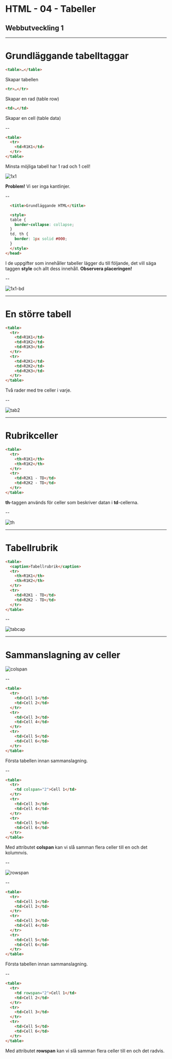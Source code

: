 # HTML - 04 - Tabeller
## Webbutveckling 1

---

# Grundläggande tabelltaggar

```html
<table>…</table> 
```

Skapar tabellen

```html
<tr>…</tr> 
```

Skapar en rad (table row)

```html
<td>…</td> 
```

Skapar en cell (table data)

--

```html
<table>
  <tr>
    <td>R1K1</td>
  </tr>
</table>
```

Minsta möjliga tabell har 1 rad och 1 cell!

![1x1](images/1x1.png)

**Problem!** Vi ser inga kantlinjer.

--

```html
  <title>Grundläggande HTML</title>

  <style>
  table {
    border-collapse: collapse;
  }
  td, th {
    border: 1px solid #000;
  }
  </style>
</head>
```

I de uppgifter som innehåller tabeller lägger du till följande, det vill säga taggen **style** och allt dess innehåll. **Observera placeringen!**

--

![1x1-bd](images/1x1-bd.png)

---

# En större tabell

```html
<table>
  <tr>
    <td>R1K1</td>
    <td>R1K2</td>
    <td>R1K3</td>
  </tr>
  <tr>
    <td>R2K1</td>
    <td>R2K2</td>
    <td>R2K3</td>
  </tr>
</table>
```

Två rader med tre celler i varje.

--

![tab2](images/tab2.png)

---

# Rubrikceller

```html
<table>
  <tr>
    <th>R1K1</th>
    <th>R1K2</th>
  </tr>
  <tr>
    <td>R2K1 - TD</td>
    <td>R2K2 - TD</td>
  </tr>
</table>
```

**th**-taggen används för celler som beskriver datan i **td**-cellerna.

--

![th](images/th.png)

---

# Tabellrubrik

```html
<table>
  <caption>Tabellrubrik</caption>
  <tr>
    <th>R1K1</th>
    <th>R1K2</th>
  </tr>
  <tr>
    <td>R2K1 - TD</td>
    <td>R2K2 - TD</td>
  </tr>
</table>
```

--

![tabcap](images/tabcap.png)

---

# Sammanslagning av celler

![colspan](images/colspan.png)

--

```html
<table>
  <tr>
    <td>Cell 1</td>
    <td>Cell 2</td>
  </tr>
  <tr>
    <td>Cell 3</td>
    <td>Cell 4</td>
  </tr>
  <tr>
    <td>Cell 5</td>
    <td>Cell 6</td>
  </tr>
</table>
```

Första tabellen innan sammanslagning.

--

```html
<table>
  <tr>
    <td colspan="2">Cell 1</td>
  </tr>
  <tr>
    <td>Cell 3</td>
    <td>Cell 4</td>
  </tr>
  <tr>
    <td>Cell 5</td>
    <td>Cell 6</td>
  </tr>
</table>
```

Med attributet **colspan** kan vi slå samman flera celler till en och det kolumnvis.

--

![rowspan](images/rowspan.png)

--

```html
<table>
  <tr>
    <td>Cell 1</td>
    <td>Cell 2</td>
  </tr>
  <tr>
    <td>Cell 3</td>
    <td>Cell 4</td>
  </tr>
  <tr>
    <td>Cell 5</td>
    <td>Cell 6</td>
  </tr>
</table>
```

Första tabellen innan sammanslagning.

--

```html
<table>
  <tr>
    <td rowspan="2">Cell 1</td>
    <td>Cell 2</td>
  </tr>
  <tr>
    <td>Cell 3</td>
  </tr>
  <tr>
    <td>Cell 5</td>
    <td>Cell 6</td>
  </tr>
</table>
```

Med attributet **rowspan** kan vi slå samman flera celler till en och det radvis.
